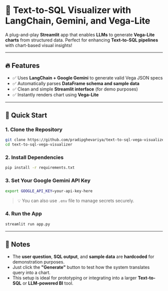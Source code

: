 # 🧠 Text-to-SQL Visualizer with LangChain, Gemini, and Vega-Lite

A plug-and-play **Streamlit** app that enables **LLMs** to generate **Vega-Lite charts** from structured data. Perfect for enhancing **Text-to-SQL pipelines** with chart-based visual insights!

---

## 🔥 Features

* ✅ Uses **LangChain + Google Gemini** to generate valid Vega JSON specs
* ✅ Automatically parses **DataFrame schema and sample data**
* ✅ Clean and simple **Streamlit interface** (for demo purposes)
* ✅ Instantly renders chart using **Vega-Lite**

---

## 🚀 Quick Start

### 1. Clone the Repository

```bash
git clone https://github.com/pradipghevariya/text-to-sql-vega-visualizer.git
cd text-to-sql-vega-visualizer
```

### 2. Install Dependencies

```bash
pip install -r requirements.txt
```

### 3. Set Your Google Gemini API Key

```bash
export GOOGLE_API_KEY=your-api-key-here
```

> 💡 You can also use `.env` file to manage secrets securely.

### 4. Run the App

```bash
streamlit run app.py
```

---

## 📝 Notes

* The **user question**, **SQL output**, and **sample data** are **hardcoded** for demonstration purposes.
* Just click the **"Generate"** button to test how the system translates query into a chart.
* This setup is ideal for prototyping or integrating into a larger **Text-to-SQL** or **LLM-powered BI** tool.
